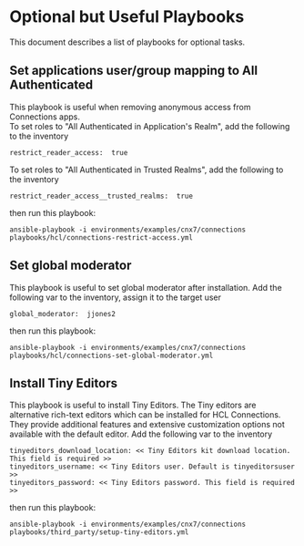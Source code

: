 # Optional but Useful Playbooks

This document describes a list of playbooks for optional tasks.

## Set applications user/group mapping to All Authenticated
This playbook is useful when removing anonymous access from Connections apps.  
To set roles to "All Authenticated in Application's Realm", add the following to the inventory
```
restrict_reader_access:  true
```
To set roles to "All Authenticated in Trusted Realms", add the following to the inventory
```
restrict_reader_access__trusted_realms:  true
```
then run this playbook:
```
ansible-playbook -i environments/examples/cnx7/connections playbooks/hcl/connections-restrict-access.yml
```

## Set global moderator
This playbook is useful to set global moderator after installation.  Add the following var to the inventory, assign it to the target user
```
global_moderator:  jjones2
```
then run this playbook:
```
ansible-playbook -i environments/examples/cnx7/connections playbooks/hcl/connections-set-global-moderator.yml
```

## Install Tiny Editors
This playbook is useful to install Tiny Editors. The Tiny editors are alternative rich-text editors which can be installed for HCL Connections. They provide additional features and extensive customization options not available with the default editor. Add the following var to the inventory
```
tinyeditors_download_location: << Tiny Editors kit download location. This field is required >>
tinyeditors_username: << Tiny Editors user. Default is tinyeditorsuser >>
tinyeditors_password: << Tiny Editors password. This field is required >>
```
then run this playbook:
```
ansible-playbook -i environments/examples/cnx7/connections playbooks/third_party/setup-tiny-editors.yml
```
